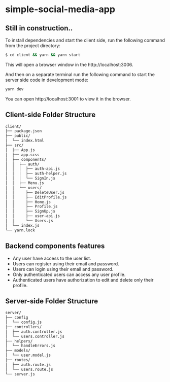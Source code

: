 # simple-social-media-app

## Still in construction..

To install dependencies and start the client side, run the following command from the project directory:

```zsh
$ cd client && yarn && yarn start
```

This will open a browser window in the http://localhost:3006.

And then on a separate terminal run the following command to start the server side code in development mode:

```zsh
yarn dev
```

You can open http://localhost:3001 to view it in the browser.

## Client-side Folder Structure

```zsh
client/
├── package.json
├── public/
│  └── index.html
├── src/
│  ├── App.js
│  ├── app.scss
│  ├── components/
│  │  ├── auth/
│  │  │  ├── auth-api.js
│  │  │  ├── auth-helper.js
│  │  │  └── SignIn.js
│  │  ├── Menu.js
│  │  └── users/
│  │     ├── DeleteUser.js
│  │     ├── EditProfile.js
│  │     ├── Home.js
│  │     ├── Profile.js
│  │     ├── SignUp.js
│  │     ├── user-api.js
│  │     └── Users.js
│  └── index.js
└── yarn.lock
```

## Backend components features

-   Any user have access to the user list.
-   Users can register using their email and password.
-   Users can login using their email and password.
-   Only authenticated users can access any user profile.
-   Authenticated users have authorization to edit and delete only their profile.

## Server-side Folder Structure

```zsh
server/
├── config
│  └── config.js
├── controllers/
│  ├── auth.controller.js
│  └── users.controller.js
├── helpers/
│  └── handleErrors.js
├── models/
│  └── user.model.js
├── routes/
│  ├── auth.route.js
│  └── users.route.js
└── server.js
```

